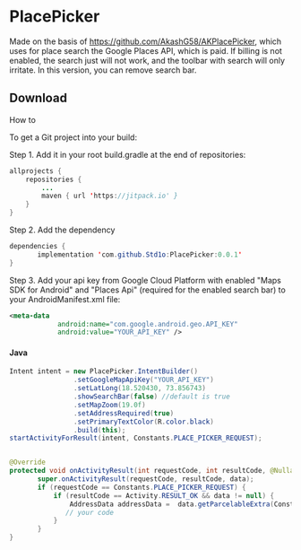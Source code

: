 # PlacePicker

Made on the basis of https://github.com/AkashG58/AKPlacePicker, which uses for place search the Google Places API, which is paid. If billing is not enabled, the search just will not work, and the toolbar with search will only irritate. In this version, you can remove search bar.

## Download

How to

To get a Git project into your build:

Step 1. Add it in your root build.gradle at the end of repositories:
```Java
allprojects {
	repositories {
		...
		maven { url 'https://jitpack.io' }
	}
}
```
Step 2. Add the dependency
```Java
dependencies {
       implementation 'com.github.Std1o:PlacePicker:0.0.1'
}
```

Step 3. Add your api key from Google Cloud Platform with enabled "Maps SDK for Android" and "Places Api" (required for the enabled search bar) to your AndroidManifest.xml file:
```Xml
<meta-data
            android:name="com.google.android.geo.API_KEY"
            android:value="YOUR_API_KEY" />
```

#### Java

```Java
Intent intent = new PlacePicker.IntentBuilder()
                .setGoogleMapApiKey("YOUR_API_KEY")
                .setLatLong(18.520430, 73.856743)
                .showSearchBar(false) //default is true
                .setMapZoom(19.0f)
                .setAddressRequired(true)
                .setPrimaryTextColor(R.color.black)
                .build(this);
startActivityForResult(intent, Constants.PLACE_PICKER_REQUEST);


@Override
protected void onActivityResult(int requestCode, int resultCode, @Nullable Intent data) {
       super.onActivityResult(requestCode, resultCode, data);
       if (requestCode == Constants.PLACE_PICKER_REQUEST) {
           if (resultCode == Activity.RESULT_OK && data != null) {
               AddressData addressData =  data.getParcelableExtra(Constants.ADDRESS_INTENT);
              // your code
           }
       }
}
```
